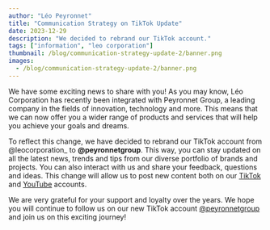 ```yaml
---
author: "Léo Peyronnet"
title: "Communication Strategy on TikTok Update"
date: 2023-12-29
description: "We decided to rebrand our TikTok account."
tags: ["information", "leo corporation"]
thumbnail: /blog/communication-strategy-update-2/banner.png
images:
  - /blog/communication-strategy-update-2/banner.png
---
```


We have some exciting news to share with you! As you may know, Léo Corporation has recently been integrated with Peyronnet Group, a leading company in the fields of innovation, technology and more. This means that we can now offer you a wider range of products and services that will help you achieve your goals and dreams.

To reflect this change, we have decided to rebrand our TikTok account from @leocorporation\_ to **@peyronnetgroup**. This way, you can stay updated on all the latest news, trends and tips from our diverse portfolio of brands and projects. You can also interact with us and share your feedback, questions and ideas. This change will allow us to post new content both on our [TikTok](https://www.tiktok.com/@peyronnetgroup) and [YouTube](https://www.youtube.com/@PeyronnetGroup) accounts.

We are very grateful for your support and loyalty over the years. We hope you will continue to follow us on our new TikTok account [@peyronnetgroup](https://www.tiktok.com/@peyronnetgroup) and join us on this exciting journey!
